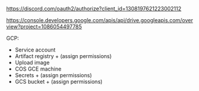https://discord.com/oauth2/authorize?client_id=1308197621223002112

https://console.developers.google.com/apis/api/drive.googleapis.com/overview?project=1086054497785


GCP:
- Service account
- Artifact registry + (assign permissions)
- Upload image
- COS GCE machine
- Secrets + (assign permissions)
- GCS bucket + (assign permissions)
